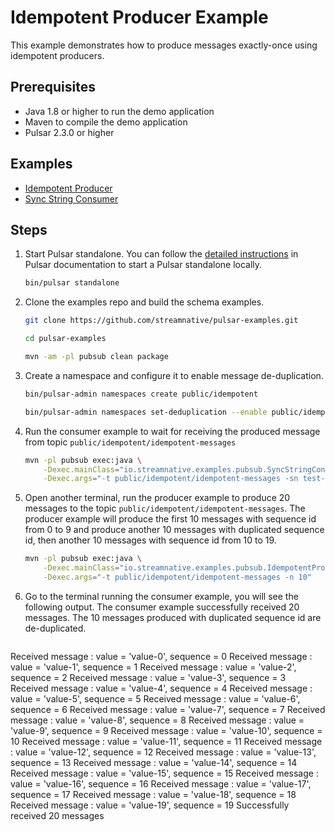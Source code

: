 # Idempotent Producer Example

This example demonstrates how to produce messages exactly-once using idempotent producers.

## Prerequisites

- Java 1.8 or higher to run the demo application
- Maven to compile the demo application
- Pulsar 2.3.0 or higher

## Examples

- [Idempotent Producer](../src/main/java/io/streamnative/examples/pubsub/IdempotentProducerExample.java)
- [Sync String Consumer](../src/main/java/io/streamnative/examples/pubsub/SyncStringConsumerExample.java)

## Steps

1. Start Pulsar standalone. You can follow the [detailed instructions](http://pulsar.apache.org/docs/en/next/standalone/)
in Pulsar documentation to start a Pulsar standalone locally.
   ```bash
   bin/pulsar standalone
   ```

2. Clone the examples repo and build the schema examples.
   ```bash
   git clone https://github.com/streamnative/pulsar-examples.git
   ```
   ```bash
   cd pulsar-examples
   ```
   ```bash
   mvn -am -pl pubsub clean package
   ```

3. Create a namespace and configure it to enable message de-duplication.
   ```bash
   bin/pulsar-admin namespaces create public/idempotent
   ```
   ```bash
   bin/pulsar-admin namespaces set-deduplication --enable public/idempotent
   ```

4. Run the consumer example to wait for receiving the produced message from topic `public/idempotent/idempotent-messages`
   ```bash
   mvn -pl pubsub exec:java \
       -Dexec.mainClass="io.streamnative.examples.pubsub.SyncStringConsumerExample" \
       -Dexec.args="-t public/idempotent/idempotent-messages -sn test-sub -st Exclusive -n 20"
   ```

5. Open another terminal, run the producer example to produce 20 messages to the topic `public/idempotent/idempotent-messages`.
   The producer example will produce the first 10 messages with sequence id from 0 to 9 and produce another 10 messages with
   duplicated sequence id, then another 10 messages with sequence id from 10 to 19.
   ```bash
   mvn -pl pubsub exec:java \
       -Dexec.mainClass="io.streamnative.examples.pubsub.IdempotentProducerExample" \
       -Dexec.args="-t public/idempotent/idempotent-messages -n 10"
   ```

6. Go to the terminal running the consumer example, you will see the following output. The consumer example successfully received
   20 messages. The 10 messages produced with duplicated sequence id are de-duplicated.
   ```bash
Received message : value = 'value-0', sequence = 0
Received message : value = 'value-1', sequence = 1
Received message : value = 'value-2', sequence = 2
Received message : value = 'value-3', sequence = 3
Received message : value = 'value-4', sequence = 4
Received message : value = 'value-5', sequence = 5
Received message : value = 'value-6', sequence = 6
Received message : value = 'value-7', sequence = 7
Received message : value = 'value-8', sequence = 8
Received message : value = 'value-9', sequence = 9
Received message : value = 'value-10', sequence = 10
Received message : value = 'value-11', sequence = 11
Received message : value = 'value-12', sequence = 12
Received message : value = 'value-13', sequence = 13
Received message : value = 'value-14', sequence = 14
Received message : value = 'value-15', sequence = 15
Received message : value = 'value-16', sequence = 16
Received message : value = 'value-17', sequence = 17
Received message : value = 'value-18', sequence = 18
Received message : value = 'value-19', sequence = 19
Successfully received 20 messages
   ```
